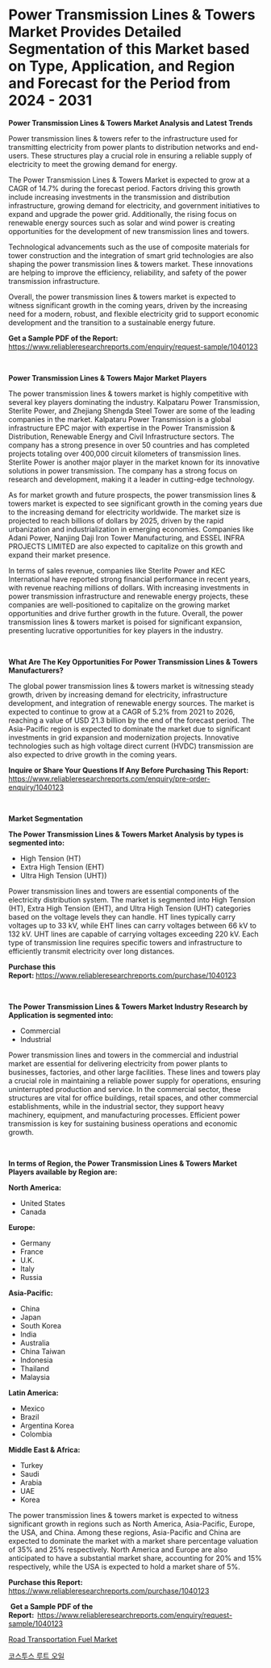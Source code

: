 <p><h1>Power Transmission Lines & Towers Market Provides Detailed Segmentation of this Market based on Type, Application, and Region and Forecast for the Period from 2024 - 2031</h1></p><p><strong>Power Transmission Lines & Towers Market Analysis and Latest Trends</strong></p>
<p><p>Power transmission lines & towers refer to the infrastructure used for transmitting electricity from power plants to distribution networks and end-users. These structures play a crucial role in ensuring a reliable supply of electricity to meet the growing demand for energy.</p><p>The Power Transmission Lines & Towers Market is expected to grow at a CAGR of 14.7% during the forecast period. Factors driving this growth include increasing investments in the transmission and distribution infrastructure, growing demand for electricity, and government initiatives to expand and upgrade the power grid. Additionally, the rising focus on renewable energy sources such as solar and wind power is creating opportunities for the development of new transmission lines and towers.</p><p>Technological advancements such as the use of composite materials for tower construction and the integration of smart grid technologies are also shaping the power transmission lines & towers market. These innovations are helping to improve the efficiency, reliability, and safety of the power transmission infrastructure.</p><p>Overall, the power transmission lines & towers market is expected to witness significant growth in the coming years, driven by the increasing need for a modern, robust, and flexible electricity grid to support economic development and the transition to a sustainable energy future.</p></p>
<p><strong>Get a Sample PDF of the Report:&nbsp;</strong> <a href="https://www.reliableresearchreports.com/enquiry/request-sample/1040123">https://www.reliableresearchreports.com/enquiry/request-sample/1040123</a></p>
<p>&nbsp;</p>
<p><strong>Power Transmission Lines & Towers Major Market Players</strong></p>
<p><p>The power transmission lines & towers market is highly competitive with several key players dominating the industry. Kalpataru Power Transmission, Sterlite Power, and Zhejiang Shengda Steel Tower are some of the leading companies in the market. Kalpataru Power Transmission is a global infrastructure EPC major with expertise in the Power Transmission & Distribution, Renewable Energy and Civil Infrastructure sectors. The company has a strong presence in over 50 countries and has completed projects totaling over 400,000 circuit kilometers of transmission lines. Sterlite Power is another major player in the market known for its innovative solutions in power transmission. The company has a strong focus on research and development, making it a leader in cutting-edge technology.</p><p>As for market growth and future prospects, the power transmission lines & towers market is expected to see significant growth in the coming years due to the increasing demand for electricity worldwide. The market size is projected to reach billions of dollars by 2025, driven by the rapid urbanization and industrialization in emerging economies. Companies like Adani Power, Nanjing Daji Iron Tower Manufacturing, and ESSEL INFRA PROJECTS LIMITED are also expected to capitalize on this growth and expand their market presence.</p><p>In terms of sales revenue, companies like Sterlite Power and KEC International have reported strong financial performance in recent years, with revenue reaching millions of dollars. With increasing investments in power transmission infrastructure and renewable energy projects, these companies are well-positioned to capitalize on the growing market opportunities and drive further growth in the future. Overall, the power transmission lines & towers market is poised for significant expansion, presenting lucrative opportunities for key players in the industry.</p></p>
<p>&nbsp;</p>
<p><strong>What Are The Key Opportunities For Power Transmission Lines & Towers Manufacturers?</strong></p>
<p><p>The global power transmission lines & towers market is witnessing steady growth, driven by increasing demand for electricity, infrastructure development, and integration of renewable energy sources. The market is expected to continue to grow at a CAGR of 5.2% from 2021 to 2026, reaching a value of USD 21.3 billion by the end of the forecast period. The Asia-Pacific region is expected to dominate the market due to significant investments in grid expansion and modernization projects. Innovative technologies such as high voltage direct current (HVDC) transmission are also expected to drive growth in the coming years.</p></p>
<p><strong>Inquire or Share Your Questions If Any Before Purchasing This Report:</strong> <a href="https://www.reliableresearchreports.com/enquiry/pre-order-enquiry/1040123">https://www.reliableresearchreports.com/enquiry/pre-order-enquiry/1040123</a></p>
<p>&nbsp;</p>
<p><strong>Market Segmentation</strong></p>
<p><strong>The Power Transmission Lines & Towers Market Analysis by types is segmented into:</strong></p>
<p><ul><li>High Tension (HT)</li><li>Extra High Tension (EHT)</li><li>Ultra High Tension (UHT))</li></ul></p>
<p><p>Power transmission lines and towers are essential components of the electricity distribution system. The market is segmented into High Tension (HT), Extra High Tension (EHT), and Ultra High Tension (UHT) categories based on the voltage levels they can handle. HT lines typically carry voltages up to 33 kV, while EHT lines can carry voltages between 66 kV to 132 kV. UHT lines are capable of carrying voltages exceeding 220 kV. Each type of transmission line requires specific towers and infrastructure to efficiently transmit electricity over long distances.</p></p>
<p><strong>Purchase this Report:&nbsp;</strong><a href="https://www.reliableresearchreports.com/purchase/1040123">https://www.reliableresearchreports.com/purchase/1040123</a></p>
<p>&nbsp;</p>
<p><strong>The Power Transmission Lines & Towers Market Industry Research by Application is segmented into:</strong></p>
<p><ul><li>Commercial</li><li>Industrial</li></ul></p>
<p><p>Power transmission lines and towers in the commercial and industrial market are essential for delivering electricity from power plants to businesses, factories, and other large facilities. These lines and towers play a crucial role in maintaining a reliable power supply for operations, ensuring uninterrupted production and service. In the commercial sector, these structures are vital for office buildings, retail spaces, and other commercial establishments, while in the industrial sector, they support heavy machinery, equipment, and manufacturing processes. Efficient power transmission is key for sustaining business operations and economic growth.</p></p>
<p>&nbsp;</p>
<p><strong>In terms of Region, the Power Transmission Lines & Towers Market Players available by Region are:</strong></p>
<p>
    <p> <strong> North America: </strong>
        <ul>
            <li>United States</li>
            <li>Canada</li>
        </ul>
        </p> 
    <p> <strong> Europe: </strong>
        <ul>
            <li>Germany</li>
            <li>France</li>
            <li>U.K.</li>
            <li>Italy</li>
            <li>Russia</li>
        </ul>
        </p> 
    <p> <strong> Asia-Pacific: </strong>
        <ul>
            <li>China</li>
            <li>Japan</li>
            <li>South Korea</li>
            <li>India</li>
            <li>Australia</li>
            <li>China Taiwan</li>
            <li>Indonesia</li>
            <li>Thailand</li>
            <li>Malaysia</li>
        </ul>
        </p> 
    <p> <strong> Latin America: </strong>
        <ul>
            <li>Mexico</li>
            <li>Brazil</li>
            <li>Argentina Korea</li>
            <li>Colombia</li>
        </ul>
        </p> 
    <p> <strong> Middle East & Africa: </strong>
        <ul>
            <li>Turkey</li>
            <li>Saudi</li>
            <li>Arabia</li>
            <li>UAE</li>
            <li>Korea</li>
        </ul>
    </p>
    </p>
<p><p>The power transmission lines & towers market is expected to witness significant growth in regions such as North America, Asia-Pacific, Europe, the USA, and China. Among these regions, Asia-Pacific and China are expected to dominate the market with a market share percentage valuation of 35% and 25% respectively. North America and Europe are also anticipated to have a substantial market share, accounting for 20% and 15% respectively, while the USA is expected to hold a market share of 5%.</p></p>
<p><strong>Purchase this Report: </strong><a href="https://www.reliableresearchreports.com/purchase/1040123">https://www.reliableresearchreports.com/purchase/1040123</a></p>
<p>&nbsp;<strong>Get a Sample PDF of the Report:&nbsp;&nbsp;</strong><a href="https://www.reliableresearchreports.com/enquiry/request-sample/1040123">https://www.reliableresearchreports.com/enquiry/request-sample/1040123</a></p>
<p><strong></strong></p>
<p><p><a href="https://github.com/GroverBarry/Market-Research-Report-List-4/blob/main/road-transportation-fuel-market.md">Road Transportation Fuel Market</a></p><p><a href="https://github.com/idcefvhkdut6/Market-Research-Report-List-1/blob/main/419221114761.md">코스투스 루트 오일</a></p></p>